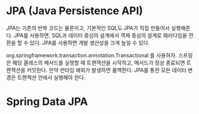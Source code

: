 # JPA (Java Persistence API)
JPA는 기존의 반복 코드는 물론이고, 기본적인 SQL도 JPA가 직접 만들어서 실행해준다.
JPA를 사용하면, SQL과 데이터 중심의 설계에서 객체 중심의 설계로 패러다임을 전환을 할 수 있다.
JPA를 사용하면 개발 생산성을 크게 높일 수 있다.

org.springframework.transaction.annotation.Transactional 를 사용하자.
스프링은 해당 클래스의 메서드를 실행할 때 트랜잭션을 시작하고, 메서드가 정상 종료되면 트랜잭션을
커밋한다. 만약 런타임 예외가 발생하면 롤백한다.
JPA를 통한 모든 데이터 변경은 트랜잭션 안에서 실행해야 한다.


# Spring Data JPA